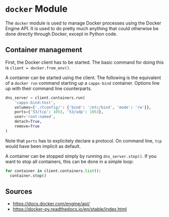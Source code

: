 `docker` Module
===============

The `docker` module is used to manage Docker processes using the Docker Engine API. It is used to do pretty much anything that could otherwise be done directly through Docker, except in Python code.

Container management
--------------------

First, the Docker client has to be started. The basic command for doing this is `client = docker.from_env()`.

A container can be started using the client. The following is the equivalent of a `docker run` command starting up a `capps-bind` container. Options line up with their command line counterparts.

```python
dns_server = client.containers.run(
    'capps-bind:test',
    volumes={'./tconfig/': {'bind': '/etc/bind', 'mode': 'rw'}},
    ports={'53/tcp': 1053, '53/udp': 1053},
    user='root:named',
    detach=True,
    remove=True
)
```

Note that `ports` has to explicitely declare a protocol. On command line, `tcp` would have been implicit as default.

A container can be stopped simply by running `dns_server.stop()`. If you want to stop all containers, this can be done in a simple loop:

```python
for container in client.containers.list():
  container.stop()
```

Sources
-------

- https://docs.docker.com/engine/api/
- https://docker-py.readthedocs.io/en/stable/index.html
